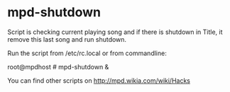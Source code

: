 # mpd-shutdown
Script is checking current playing song and if there is shutdown in Title, it remove this last song and run shutdown.

Run the script from /etc/rc.local or from commandline:

root@mpdhost # mpd-shutdown &

You can find other scripts on http://mpd.wikia.com/wiki/Hacks
